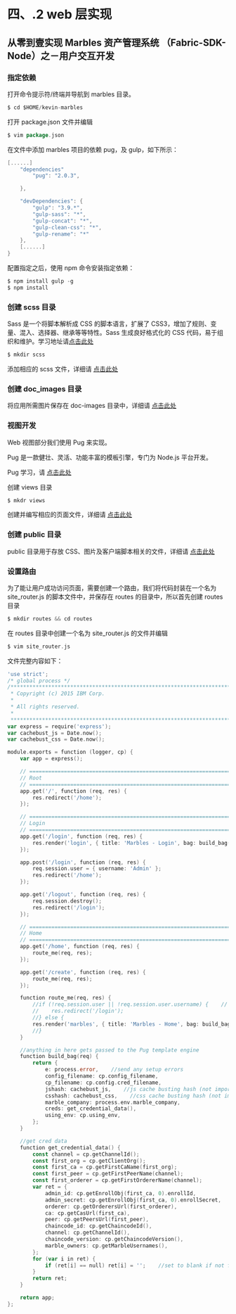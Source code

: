 # 四、.2 web 层实现

## 从零到壹实现 Marbles 资产管理系统 （Fabric-SDK-Node）之－用户交互开发

### 指定依赖

打开命令提示符/终端并导航到 marbles 目录。

```go
$ cd $HOME/kevin-marbles 
```

打开 package.json 文件并编辑

```go
$ vim package.json 
```

在文件中添加 marbles 项目的依赖 pug，及 gulp，如下所示：

```go
[......]
    "dependencies"
        "pug": "2.0.3",

    },

    "devDependencies": {
        "gulp": "3.9.*",
        "gulp-sass": "*",
        "gulp-concat": "*",
        "gulp-clean-css": "*",
        "gulp-rename": "*"
    },
    [......]
} 
```

配置指定之后，使用 npm 命令安装指定依赖：

```go
$ npm install gulp -g
$ npm install 
```

### 创建 scss 目录

Sass 是一个将脚本解析成 CSS 的脚本语言，扩展了 CSS3，增加了规则、变量、混入、选择器、继承等等特性。Sass 生成良好格式化的 CSS 代码，易于组织和维护。学习地址请[点击此处](https://www.sass.hk/)

```go
$ mkdir scss 
```

添加相应的 scss 文件，详细请 [点击此处](https://github.com/kevin-hf/kevin-marbles/scss/)

### 创建 doc_images 目录

将应用所需图片保存在 doc-images 目录中，详细请 [点击此处](https://github.com/kevin-hf/kevin-marbles/doc-images/)

### 视图开发

Web 视图部分我们使用 Pug 来实现。

Pug 是一款健壮、灵活、功能丰富的模板引擎，专门为 Node.js 平台开发。

Pug 学习，请 [点击此处](https://pugjs.org/api/getting-started.html)

创建 views 目录

```go
$ mkdr views 
```

创建并编写相应的页面文件，详细请 [点击此处](https://github.com/kevin-hf/kevin-marbles/views/)

### 创建 public 目录

public 目录用于存放 CSS、图片及客户端脚本相关的文件，详细请 [点击此处](https://github.com/kevin-hf/kevin-marbles/public/)

### 设置路由

为了能让用户成功访问页面，需要创建一个路由，我们将代码封装在一个名为 site_router.js 的脚本文件中，并保存在 routes 的目录中，所以首先创建 routes 目录

```go
$ mkdir routes && cd routes 
```

在 routes 目录中创建一个名为 site_router.js 的文件并编辑

```go
$ vim site_router.js 
```

文件完整内容如下：

```go
'use strict';
/* global process */
/*******************************************************************************
 * Copyright (c) 2015 IBM Corp.
 *
 * All rights reserved.
 *
 *******************************************************************************/
var express = require('express');
var cachebust_js = Date.now();
var cachebust_css = Date.now();

module.exports = function (logger, cp) {
    var app = express();

    // ============================================================================================================================
    // Root
    // ============================================================================================================================
    app.get('/', function (req, res) {
        res.redirect('/home');
    });

    // ============================================================================================================================
    // Login
    // ============================================================================================================================
    app.get('/login', function (req, res) {
        res.render('login', { title: 'Marbles - Login', bag: build_bag(req) });
    });

    app.post('/login', function (req, res) {
        req.session.user = { username: 'Admin' };
        res.redirect('/home');
    });

    app.get('/logout', function (req, res) {
        req.session.destroy();
        res.redirect('/login');
    });

    // ============================================================================================================================
    // Home
    // ============================================================================================================================
    app.get('/home', function (req, res) {
        route_me(req, res);
    });

    app.get('/create', function (req, res) {
        route_me(req, res);
    });

    function route_me(req, res) {
        //if (!req.session.user || !req.session.user.username) {    // no session? send them to login
        //    res.redirect('/login');
        //} else {
        res.render('marbles', { title: 'Marbles - Home', bag: build_bag(req) });
        //}
    }

    //anything in here gets passed to the Pug template engine
    function build_bag(req) {
        return {
            e: process.error,    //send any setup errors
            config_filename: cp.config_filename,
            cp_filename: cp.config.cred_filename,
            jshash: cachebust_js,    //js cache busting hash (not important)
            csshash: cachebust_css,    //css cache busting hash (not important)
            marble_company: process.env.marble_company,
            creds: get_credential_data(),
            using_env: cp.using_env,
        };
    }

    //get cred data
    function get_credential_data() {
        const channel = cp.getChannelId();
        const first_org = cp.getClientOrg();
        const first_ca = cp.getFirstCaName(first_org);
        const first_peer = cp.getFirstPeerName(channel);
        const first_orderer = cp.getFirstOrdererName(channel);
        var ret = {
            admin_id: cp.getEnrollObj(first_ca, 0).enrollId,
            admin_secret: cp.getEnrollObj(first_ca, 0).enrollSecret,
            orderer: cp.getOrderersUrl(first_orderer),
            ca: cp.getCasUrl(first_ca),
            peer: cp.getPeersUrl(first_peer),
            chaincode_id: cp.getChaincodeId(),
            channel: cp.getChannelId(),
            chaincode_version: cp.getChaincodeVersion(),
            marble_owners: cp.getMarbleUsernames(),
        };
        for (var i in ret) {
            if (ret[i] == null) ret[i] = '';    //set to blank if not found
        }
        return ret;
    }

    return app;
}; 
```